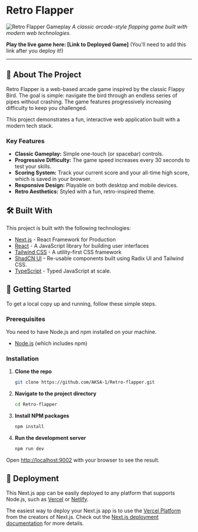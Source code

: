 # Retro Flapper

![Retro Flapper Gameplay](https://placehold.co/800/400.png?text=Retro+Flapper+Gameplay)
*A classic arcade-style flapping game built with modern web technologies.*

**Play the live game here: [Link to Deployed Game]** (You'll need to add this link after you deploy it!)

---

## 🚀 About The Project

Retro Flapper is a web-based arcade game inspired by the classic Flappy Bird. The goal is simple: navigate the bird through an endless series of pipes without crashing. The game features progressively increasing difficulty to keep you challenged.

This project demonstrates a fun, interactive web application built with a modern tech stack.

### Key Features

*   **Classic Gameplay:** Simple one-touch (or spacebar) controls.
*   **Progressive Difficulty:** The game speed increases every 30 seconds to test your skills.
*   **Scoring System:** Track your current score and your all-time high score, which is saved in your browser.
*   **Responsive Design:** Playable on both desktop and mobile devices.
*   **Retro Aesthetics:** Styled with a fun, retro-inspired theme.

## 🛠️ Built With

This project is built with the following technologies:

*   [Next.js](https://nextjs.org/) - React Framework for Production
*   [React](https://reactjs.org/) - A JavaScript library for building user interfaces
*   [Tailwind CSS](https://tailwindcss.com/) - A utility-first CSS framework
*   [ShadCN UI](https://ui.shadcn.com/) - Re-usable components built using Radix UI and Tailwind CSS.
*   [TypeScript](https://www.typescriptlang.org/) - Typed JavaScript at scale.

## 🏁 Getting Started

To get a local copy up and running, follow these simple steps.

### Prerequisites

You need to have Node.js and npm installed on your machine.
*   [Node.js](https://nodejs.org/en/) (which includes npm)

### Installation

1.  **Clone the repo**
    ```sh
    git clone https://github.com/AKSA-1/Retro-flapper.git
    ```
2.  **Navigate to the project directory**
    ```sh
    cd Retro-flapper
    ```
3.  **Install NPM packages**
    ```sh
    npm install
    ```
4.  **Run the development server**
    ```sh
    npm run dev
    ```

Open [http://localhost:9002](http://localhost:9002) with your browser to see the result.

## 🚀 Deployment

This Next.js app can be easily deployed to any platform that supports Node.js, such as [Vercel](https://vercel.com/new) or [Netlify](https://www.netlify.com/).

The easiest way to deploy your Next.js app is to use the [Vercel Platform](https://vercel.com/new) from the creators of Next.js. Check out the [Next.js deployment documentation](https://nextjs.org/docs/deployment) for more details.

